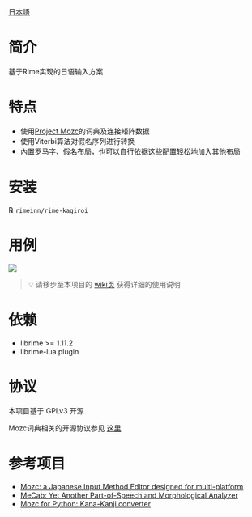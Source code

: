 [日本語](README.md)
# 简介
基于Rime实现的日语输入方案

# 特点
- 使用[Project Mozc](https://github.com/google/mozc)的词典及连接矩阵数据
- 使用Viterbi算法对假名序列进行转换
- 內置罗马字、假名布局，也可以自行依据这些配置轻松地加入其他布局

# 安装
℞ `rimeinn/rime-kagiroi`

# 用例
![](misc/example.png)

> 💡
> 请移步至本项目的 [wiki页](https://github.com/rimeinn/rime-kagiroi/wiki) 获得详细的使用说明

# 依赖
- librime >= 1.11.2
- librime-lua plugin

# 协议
本项目基于 GPLv3 开源

Mozc词典相关的开源协议参见
[这里](https://github.com/google/mozc/blob/006ed69bf545548a8a3596b13f58cb22cf3d8a2f/src/data/dictionary_oss/README.txt)

# 参考项目
- [Mozc: a Japanese Input Method Editor designed for multi-platform](https://github.com/google/mozc)
- [MeCab: Yet Another Part-of-Speech and Morphological Analyzer](https://taku910.github.io/mecab/)
- [Mozc for Python: Kana-Kanji converter](https://github.com/ikegami-yukino/mozcpy)
